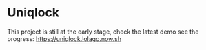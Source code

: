 # Uniqlock

This project is still at the early stage, check the latest demo see the progress: https://uniqlock.lolago.now.sh
